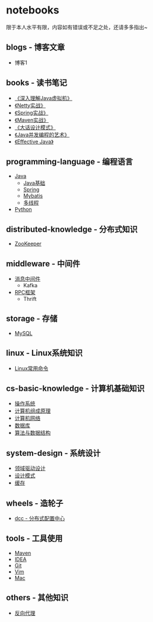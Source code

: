 # notebooks
限于本人水平有限，内容如有错误或不足之处，还请多多指出~

## blogs - 博客文章
- 博客1

## books - 读书笔记
- [《深入理解Java虚拟机》](https://github.com/lewiszlw/notebooks/tree/master/books/%E6%B7%B1%E5%85%A5%E7%90%86%E8%A7%A3Java%E8%99%9A%E6%8B%9F%E6%9C%BA)
- [《Netty实战》](https://github.com/lewiszlw/notebooks/tree/master/books/Netty%E5%AE%9E%E6%88%98)
- [《Spring实战》](https://github.com/lewiszlw/notebooks/tree/master/books/Spring%E5%AE%9E%E6%88%98)
- [《Maven实战》](https://github.com/lewiszlw/notebooks/tree/master/books/Maven%E5%AE%9E%E6%88%98)
- [《大话设计模式》](https://github.com/lewiszlw/notebooks/tree/master/books/%E5%A4%A7%E8%AF%9D%E8%AE%BE%E8%AE%A1%E6%A8%A1%E5%BC%8F)
- [《Java并发编程的艺术》](https://github.com/lewiszlw/notebooks/tree/master/books/Java%E5%B9%B6%E5%8F%91%E7%BC%96%E7%A8%8B%E7%9A%84%E8%89%BA%E6%9C%AF)
- [《Effective Java》](https://github.com/lewiszlw/notebooks/tree/master/books/Effective%20Java)

## programming-language - 编程语言
- [Java](https://github.com/lewiszlw/notebooks/tree/master/programming-language/Java)
  - [Java基础](https://github.com/lewiszlw/notebooks/tree/master/programming-language/Java/Java%E5%9F%BA%E7%A1%80)
  - [Spring](https://github.com/lewiszlw/notebooks/tree/master/programming-language/Java/Spring)
  - [Mybatis](https://github.com/lewiszlw/notebooks/tree/master/programming-language/Java/Mybatis)
  - [多线程](https://github.com/lewiszlw/notebooks/tree/master/programming-language/Java/%E5%A4%9A%E7%BA%BF%E7%A8%8B)
- [Python](https://github.com/lewiszlw/notebooks/tree/master/programming-language/Python)

## distributed-knowledge - 分布式知识
- [ZooKeeper]()

## middleware - 中间件
- [消息中间件](https://github.com/lewiszlw/notebooks/tree/master/middleware/mq)
  - Kafka
- [RPC框架](https://github.com/lewiszlw/notebooks/tree/master/middleware/rpc)
  - Thrift

## storage - 存储
- [MySQL](https://github.com/lewiszlw/notebooks/tree/master/storage/MySQL)

## linux - Linux系统知识
- [Linux常用命令]()

## cs-basic-knowledge - 计算机基础知识
- [操作系统](https://github.com/lewiszlw/notebooks/blob/master/cs-basic-knowledge/%E6%93%8D%E4%BD%9C%E7%B3%BB%E7%BB%9F.md)
- [计算机组成原理](https://github.com/lewiszlw/notebooks/blob/master/cs-basic-knowledge/%E8%AE%A1%E7%AE%97%E6%9C%BA%E7%BB%84%E6%88%90%E5%8E%9F%E7%90%86.md)
- [计算机网络](https://github.com/lewiszlw/notebooks/blob/master/cs-basic-knowledge/%E8%AE%A1%E7%AE%97%E6%9C%BA%E7%BD%91%E7%BB%9C.md)
- [数据库](https://github.com/lewiszlw/notebooks/blob/master/cs-basic-knowledge/%E6%95%B0%E6%8D%AE%E5%BA%93.md)
- [算法与数据结构]()

## system-design - 系统设计
- [领域驱动设计](https://github.com/lewiszlw/notebooks/tree/master/system-design/DDD)
- [设计模式]()
- [缓存](https://github.com/lewiszlw/notebooks/tree/master/system-design/cache)

## wheels - 造轮子
- [dcc - 分布式配置中心](https://github.com/lewiszlw/notebooks/tree/master/wheels/dcc)

## tools - 工具使用
- [Maven]()
- [IDEA](https://github.com/lewiszlw/notebooks/tree/master/tools/IDEA)
- [Git](https://github.com/lewiszlw/notebooks/tree/master/tools/Git)
- [Vim]()
- [Mac]()

## others - 其他知识
- [反向代理]()